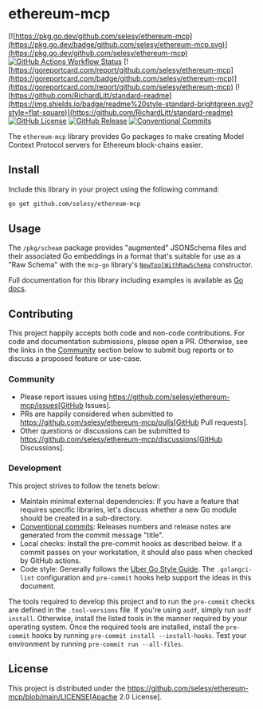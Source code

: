 # ethereum-mcp

[![https://pkg.go.dev/github.com/selesy/ethereum-mcp](https://pkg.go.dev/badge/github.com/selesy/ethereum-mcp.svg)](https://pkg.go.dev/github.com/selesy/ethereum-mcp)
[![GitHub Actions Workflow Status](https://img.shields.io/github/actions/workflow/status/selesy/ethereum-mcp/pre-commit.yaml)](https://github.com/selesy/ethereum-mcp/actions)
[![https://goreportcard.com/report/github.com/selesy/ethereum-mcp](https://goreportcard.com/badge/github.com/selesy/ethereum-mcp)](https://goreportcard.com/report/github.com/selesy/ethereum-mcp)
[![https://github.com/RichardLitt/standard-readme](https://img.shields.io/badge/readme%20style-standard-brightgreen.svg?style=flat-square)](https://github.com/RichardLitt/standard-readme)
[![GitHub License](https://img.shields.io/github/license/selesy/ethereum-mcp)](https://github.com/selesy/ethereum-mcp/blob/main/LICENSE)
[![GitHub Release](https://img.shields.io/github/v/release/selesy/ethereum-mcp)](https://github.com/selesy/ethereum-mcp/releases)
[![Conventional Commits](https://img.shields.io/badge/Conventional%20Commits-1.0.0-yellow.svg)](https://conventionalcommits.org)

The `ethereum-mcp` library provides Go packages to make creating Model Context Protocol servers for Ethereum block-chains easier.

## Install

Include this library in your project using the following command:

```sh
go get github.com/selesy/ethereum-mcp
```

## Usage

The `/pkg/scheam` package provides "augmented" JSONSchema files and their associated Go embeddings in a format that's suitable for use as a "Raw Schema" with the `mcp-go` library's [`NewToolWithRawSchema`](https://pkg.go.dev/github.com/mark3labs/mcp-go/mcp#NewToolWithRawSchema) constructor.

Full documentation for this library including examples is available as [Go docs](https://pkg.go.dev/github.com/selesy/ethereum-mcp).

## Contributing

This project happily accepts both code and non-code contributions.  For code and documentation submissions, please open a PR.  Otherwise, see the links in the [Community](#Community) section below to submit bug reports or to discuss a proposed feature or use-case.

### Community

* Please report issues using https://github.com/selesy/ethereum-mcp/issues[GitHub Issues].
* PRs are happily considered when submitted to https://github.com/selesy/ethereum-mcp/pulls[GitHub Pull requests].
* Other questions or discussions can be submitted to https://github.com/selesy/ethereum-mcp/discussions[GitHub Discussions].

### Development

This project strives to follow the tenets below:

* Maintain minimal external dependencies:  If you have a feature that requires specific libraries, let's discuss whether a new Go module should be created in a sub-directory.
* [Conventional commits](https://www.conventionalcommits.org/en/v1.0.0/):  Releases numbers and release notes are generated from the commit message "title".
* Local checks: Install the pre-commit hooks as described below.  If a commit passes on your workstation, it should also pass when checked by GitHub actions.
* Code style: Generally follows the [Uber Go Style Guide](https://github.com/uber-go/guide/blob/master/style.md).  The `.golangci-lint` configuration and `pre-commit` hooks help support the ideas in this document.

The tools required to develop this project and to run the `pre-commit` checks are defined in the `.tool-versions` file.  If you're using `asdf`, simply run `asdf install`.  Otherwise, install the listed tools in the manner required by your operating system.  Once the required tools are installed, install the `pre-commit` hooks by running `pre-commit install --install-hooks`.  Test your environment by running `pre-commit run --all-files`.

## License

This project is distributed under the https://github.com/selesy/ethereum-mcp/blob/main/LICENSE[Apache 2.0 License].
